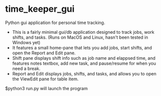 # time_keeper_gui
Python gui application for personal time tracking.

* This is a fairly minimal gui/db application designed to track jobs, work shifts, and tasks. (Runs on MacOS and Linux, hasn't been tested in Windows yet)
* It features a small home-pane that lets you add jobs, start shifts, and open the Report and Edit pane.
* Shift pane displays shift info such as job name and elappsed time, and features notes textbox, add new task, and pause/resume for when you need a break.
* Report and Edit displays jobs, shifts, and tasks, and allows you to open the ViewEdit pane for table item.

$python3 run.py will launch the program
